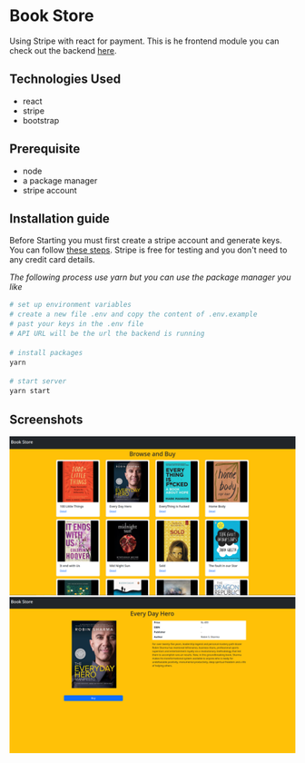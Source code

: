 # Book Store
Using Stripe with react for payment.
This is he frontend module you can check out the backend [here](https://github.com/AashisMhj/node-apps/tree/main/book-store).


## Technologies Used
* react
* stripe 
* bootstrap

## Prerequisite
* node
* a package manager
* stripe account

## Installation guide
Before Starting you must first create a stripe account and generate keys.
You can follow [these steps](https://stripe.com/docs/keys).
Stripe is free for testing and you don't need to any credit card details.

*The following process use yarn but you can use the package manager you like*
```bash
# set up environment variables
# create a new file .env and copy the content of .env.example
# past your keys in the .env file
# API URL will be the url the backend is running

# install packages
yarn 

# start server
yarn start
```

## Screenshots
![image1](./ss/ss1.png)
![image2](./ss/ss2.png)